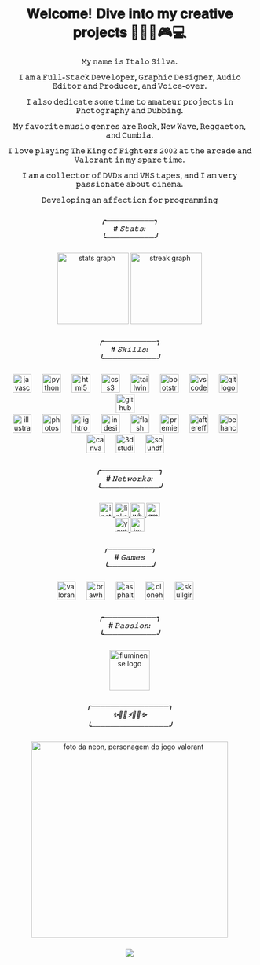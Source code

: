 <head>
  <meta charset="UTF-8">
  <meta name="viewport" content="width=device-width, initial-scale=1.0">
</head>

####

<h1 align="center">𝐖𝐞𝐥𝐜𝐨𝐦𝐞! 𝐃𝐢𝐯𝐞 𝐢𝐧𝐭𝐨 𝐦𝐲 𝐜𝐫𝐞𝐚𝐭𝐢𝐯𝐞 𝐩𝐫𝐨𝐣𝐞𝐜𝐭𝐬 🎃📼📀🎮💻</h1>

###

<h4 align="center">
  
𝙼𝚢 𝚗𝚊𝚖𝚎 𝚒𝚜 𝙸𝚝𝚊𝚕𝚘 𝚂𝚒𝚕𝚟𝚊.

𝙸 𝚊𝚖 𝚊 𝙵𝚞𝚕𝚕-𝚂𝚝𝚊𝚌𝚔 𝙳𝚎𝚟𝚎𝚕𝚘𝚙𝚎𝚛, 𝙶𝚛𝚊𝚙𝚑𝚒𝚌 𝙳𝚎𝚜𝚒𝚐𝚗𝚎𝚛, 𝙰𝚞𝚍𝚒𝚘 𝙴𝚍𝚒𝚝𝚘𝚛 𝚊𝚗𝚍 𝙿𝚛𝚘𝚍𝚞𝚌𝚎𝚛, 𝚊𝚗𝚍 𝚅𝚘𝚒𝚌𝚎-𝚘𝚟𝚎𝚛.

𝙸 𝚊𝚕𝚜𝚘 𝚍𝚎𝚍𝚒𝚌𝚊𝚝𝚎 𝚜𝚘𝚖𝚎 𝚝𝚒𝚖𝚎 𝚝𝚘 𝚊𝚖𝚊𝚝𝚎𝚞𝚛 𝚙𝚛𝚘𝚓𝚎𝚌𝚝𝚜 𝚒𝚗 𝙿𝚑𝚘𝚝𝚘𝚐𝚛𝚊𝚙𝚑𝚢 𝚊𝚗𝚍 𝙳𝚞𝚋𝚋𝚒𝚗𝚐.

𝙼𝚢 𝚏𝚊𝚟𝚘𝚛𝚒𝚝𝚎 𝚖𝚞𝚜𝚒𝚌 𝚐𝚎𝚗𝚛𝚎𝚜 𝚊𝚛𝚎 𝚁𝚘𝚌𝚔, 𝙽𝚎𝚠 𝚆𝚊𝚟𝚎, 𝚁𝚎𝚐𝚐𝚊𝚎𝚝𝚘𝚗, 𝚊𝚗𝚍 𝙲𝚞𝚖𝚋𝚒𝚊.

𝙸 𝚕𝚘𝚟𝚎 𝚙𝚕𝚊𝚢𝚒𝚗𝚐 𝚃𝚑𝚎 𝙺𝚒𝚗𝚐 𝚘𝚏 𝙵𝚒𝚐𝚑𝚝𝚎𝚛𝚜 𝟸𝟶𝟶𝟸 𝚊𝚝 𝚝𝚑𝚎 𝚊𝚛𝚌𝚊𝚍𝚎 𝚊𝚗𝚍 𝚅𝚊𝚕𝚘𝚛𝚊𝚗𝚝 𝚒𝚗 𝚖𝚢 𝚜𝚙𝚊𝚛𝚎 𝚝𝚒𝚖𝚎.

𝙸 𝚊𝚖 𝚊 𝚌𝚘𝚕𝚕𝚎𝚌𝚝𝚘𝚛 𝚘𝚏 𝙳𝚅𝙳𝚜 𝚊𝚗𝚍 𝚅𝙷𝚂 𝚝𝚊𝚙𝚎𝚜, 𝚊𝚗𝚍 𝙸 𝚊𝚖 𝚟𝚎𝚛𝚢 𝚙𝚊𝚜𝚜𝚒𝚘𝚗𝚊𝚝𝚎 𝚊𝚋𝚘𝚞𝚝 𝚌𝚒𝚗𝚎𝚖𝚊.

𝙳𝚎𝚟𝚎𝚕𝚘𝚙𝚒𝚗𝚐 𝚊𝚗 𝚊𝚏𝚏𝚎𝚌𝚝𝚒𝚘𝚗 𝚏𝚘𝚛 𝚙𝚛𝚘𝚐𝚛𝚊𝚖𝚖𝚒𝚗𝚐
</h>

###

<h5 align="center">
╭──────────╮<br>
# 𝚂𝚝𝚊𝚝𝚜:<br>
╰──────────╯<br>
</h5>

###

<div align="center">
  <img src="https://github-readme-stats.vercel.app/api?username=italosilvacb&hide_title=false&hide_rank=false&show_icons=true&include_all_commits=true&count_private=true&disable_animations=false&theme=dracula&locale=en&hide_border=false" height="145" alt="stats graph"  />
  <img src="https://streak-stats.demolab.com?user=italosilvacb&locale=en&mode=daily&theme=dracula&hide_border=false&border_radius=5" height="145" alt="streak graph"  />
</div>

###

<h5 align="center">
╭───────────╮<br>
# 𝚂𝚔𝚒𝚕𝚕𝚜:<br>
╰───────────╯<br>
</h5>

###

<div align="center">
  <img src="https://cdn.jsdelivr.net/gh/devicons/devicon/icons/javascript/javascript-plain.svg" height="38" alt="javascript logo"  />
  <img width="14" />
  <img src="https://cdn.jsdelivr.net/gh/devicons/devicon/icons/python/python-original.svg" height="38" alt="python logo"  />
  <img width="14" />
  <img src="https://cdn.jsdelivr.net/gh/devicons/devicon/icons/html5/html5-plain.svg" height="38" alt="html5 logo"  />
  <img width="14" />
  <img src="https://cdn.jsdelivr.net/gh/devicons/devicon/icons/css3/css3-plain.svg" height="38" alt="css3 logo"  />
  <img width="14" />
  <img src="https://play-lh.googleusercontent.com/YN4OEsoWsU1QrZFcwWlI8uuGhDKc4RAlP56FFyL03VFegD5tWjZ5cNWHocC_QRE_TvA" height="38" alt="tailwind logo"  />
  <img width="14" />
  <img src="https://cdn.jsdelivr.net/gh/devicons/devicon/icons/bootstrap/bootstrap-original.svg" height="38" alt="bootstrap logo"  />
  <img width="14" />
  <img src="https://cdn.jsdelivr.net/gh/devicons/devicon/icons/vscode/vscode-original.svg" height="38" alt="vscode logo"  />
  <img width="14" />
  <img src="https://cdn.jsdelivr.net/gh/devicons/devicon/icons/git/git-original.svg" height="38" alt="git logo"  />
  <img width="14" />
  <img src="https://icones.pro/wp-content/uploads/2021/06/icone-github-orange.png" height="38" alt="github logo"  />
  <img width="14" /><br>
  <img src="https://upload.wikimedia.org/wikipedia/commons/thumb/4/4e/Adobe_Illustrator_Icon_%28CS6%29.svg/1200px-Adobe_Illustrator_Icon_%28CS6%29.svg.png" height="38" alt="illustrator logo"  />
  <img width="14" />
  <img src="https://seeklogo.com/images/A/adobe-photoshop-cc-logo-CBD0AAA3A7-seeklogo.com.png" height="38" alt="photoshop logo"  />
  <img width="14" />
  <img src="https://www.estudiomx.com.br/templates/yootheme/cache/Adobe-Photoshop-Lightroom-CC--82419b5c.png" height="38" alt="lightroom logo"  />
  <img width="14" />
  <img src="https://archive.org/download/adobe-fireworks-cs-6/a_fwico.png" height="38" alt="indesign logo"  />
  <img width="14" />
  <img src="https://upload.wikimedia.org/wikipedia/commons/thumb/e/e2/Adobe_Flash_Professional_Icon.svg/2048px-Adobe_Flash_Professional_Icon.svg.png" height="38" alt="flash logo"  />
  <img width="14" />
  <img src="https://upload.wikimedia.org/wikipedia/commons/thumb/f/f2/Adobe_Premiere_Pro_Logo.svg/768px-Adobe_Premiere_Pro_Logo.svg.png?20170508164447" height="38" alt="premiere logo"  />
  <img width="14" />
  <img src="https://cdn.jsdelivr.net/gh/devicons/devicon/icons/aftereffects/aftereffects-original.svg" height="38" alt="aftereffects logo"  />
  <img width="14" />
  <img src="https://cdn.iconscout.com/icon/premium/png-256-thumb/adobe-behance-2522507-2132695.png?f=webp" height="38" alt="behance logo"  />
  <img width="14" />
  <img src="https://uxwing.com/wp-content/themes/uxwing/download/brands-and-social-media/canva-icon.png" height="38" alt="canva logo"  />
  <img width="14" />
  <img src="https://seeklogo.com/images/1/3ds-max-logo-9B624BE04F-seeklogo.com.png" height="38" alt="3d studio max logo"  />
  <img width="14" />
  <img src="https://static.wikia.nocookie.net/logopedia/images/c/c2/MAGIX-SOUND-FORGE-Pro-Logo.png/revision/latest?cb=20180510205720" height="38" alt="soundforge logo" />
  <img width="14" /> 
</div>

###

<h5 align="center">
╭────────────╮<br>
  # 𝙽𝚎𝚝𝚠𝚘𝚛𝚔𝚜:<br>
╰────────────╯<br>
</h5>

###

<div align="center">
  <a href="https://www.instagram.com/italosilvacb/">
    <img src="https://img.shields.io/static/v1?message=Instagram&logo=instagram&label=&color=E4405F&logoColor=white&labelColor=&style=for-the-badge" height="28" alt="instagram logo"  />
  </a>
    <a href="https://www.linkedin.com/in/italosilvacb">
    <img src="https://img.shields.io/static/v1?message=LinkedIn&logo=linkedin&label=&color=0077B5&logoColor=white&labelColor=&style=for-the-badge" height="28" alt="linkedin logo"  />
  </a>
  <a href="https://wa.me/5585997173193?text=Ol%C3%A1,%20%C3%8Dtalo!%20Consegui%20seu%20contato%20e%20vim%20me%20comunicar%20com%20voc%C3%AA!">
    <img src="https://img.shields.io/static/v1?message=Whatsapp&logo=whatsapp&label=&color=25D366&logoColor=white&labelColor=&style=for-the-badge" height="28" alt="whatsapp logo"  />
  </a>
  <a href="mailto:italosilvacb@gmail.com">
    <img src="https://img.shields.io/static/v1?message=Gmail&logo=gmail&label=&color=D14836&logoColor=white&labelColor=&style=for-the-badge" height="28" alt="gmail logo"  />
  </a><br>
    <a href="https://www.youtube.com/channel/UCejDFJDq9t2Jr22cXQClQlw">
    <img src="https://img.shields.io/static/v1?message=Youtube&logo=youtube&label=&color=FF0000&logoColor=white&labelColor=&style=for-the-badge" height="28" alt="youtube logo"  />
  </a>
  <a href="https://www.behance.net/italosilvacb">
    <img src="https://img.shields.io/static/v1?message=Behance&logo=behance&label=&color=1769ff&logoColor=white&labelColor=&style=for-the-badge" height="28" alt="behance logo"  />
  </a>
</div>

###

<h5 align="center">
╭─────────╮<br>
# 𝙶𝚊𝚖𝚎𝚜<br>
╰─────────╯<br>
</h5>

<div align="center">
  <img src="https://upload.wikimedia.org/wikipedia/commons/thumb/f/fc/Valorant_logo_-_pink_color_version.svg/2560px-Valorant_logo_-_pink_color_version.svg.png" height="38" alt="valorant logo" />
  <img width="14" />
  <img src="https://static.wikia.nocookie.net/brawlhalla_gamepedia/images/1/14/Brawlhalla_Logo_100M_Full.png/revision/latest/scale-to-width-down/1000?cb=20230520001004" height="38" alt="brawhalla logo" />
  <img width="14" />
  <img src="https://i.pinimg.com/originals/91/f2/a7/91f2a7d6e5d2bd03c2721d88c3b158b2.png" height="38" alt="asphalt9 logo" />
  <img width="14" />
  <img src="https://i.redd.it/97qzu0ak4uw61.png" height="38" alt="clonehero logo" />
  <img width="14" />
  <img src="https://static.jojowiki.com/images/d/d4/latest/20211204065750/Skullgirls.png" height="38" alt="skullgirls logo" />
  <img width="14" />
</div>
  
###

<h5 align="center">
╭───────────╮<br>
# 𝙿𝚊𝚜𝚜𝚒𝚘𝚗:<br>
╰───────────╯<br>
</h5>

<div align="center">
  <img src="https://upload.wikimedia.org/wikipedia/commons/1/1d/FFC_crest.svg" height="82" alt="fluminense logo" />
</div>
  
###
<h5 align="center">
╭────────────────╮<br>
   ✨🔹🔹⚡🔹🔹✨<br>
╰────────────────╯<br>
</h5>

###

<div align="center">
  <img src="https://static.wikia.nocookie.net/valorant/images/f/fe/Neon_Artwork_Full.png/revision/latest/scale-to-width-down/1200?cb=20220810202800" height="400" alt="foto da neon, personagem do jogo valorant" />
</div>

###
<div align="center">
  <img src="https://profile-counter.glitch.me/italosilvacb/count.svg?"  />
</div>
